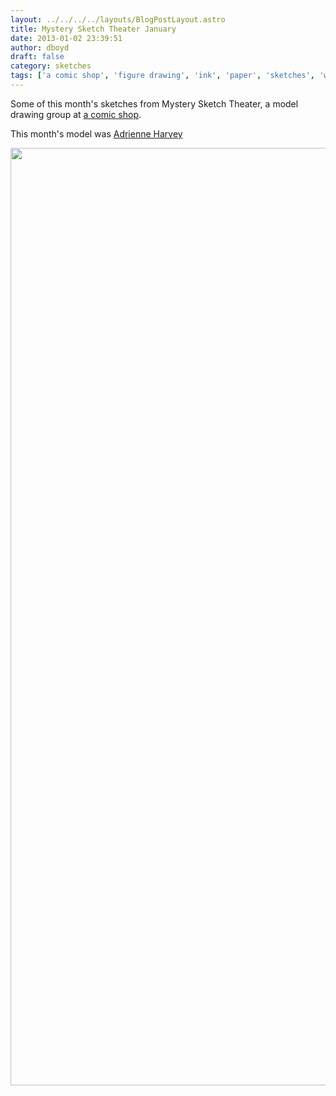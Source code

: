 ```yaml
---
layout: ../../../../layouts/BlogPostLayout.astro
title: Mystery Sketch Theater January
date: 2013-01-02 23:39:51
author: dboyd
draft: false
category: sketches
tags: ['a comic shop', 'figure drawing', 'ink', 'paper', 'sketches', 'watercolor']
---
```

Some of this month's sketches from Mystery Sketch Theater, a model drawing group at <a href="http://acomicshop.com/">a comic shop</a>.

This month's model was <a href="http://giryagirl.com/">Adrienne Harvey</a>

<img
    srcset="https://img.danaboyd.com/images/2013/01/mstk001_480.avif 480w"
    sizes="(max-width: 480px) 100vw"
    src="https://img.danaboyd.com/images/2013/01/mstk001.jpg"
    alt=""
    style="width: auto; height: clamp(0px, 95vh, 1500px);"
/>

